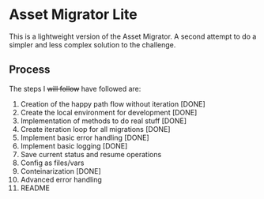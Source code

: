 # Asset Migrator Lite

This is a lightweight version of the Asset Migrator. A second attempt to do a simpler and less complex solution to the challenge.

## Process

The steps I ~~will follow~~ have followed are:

1. Creation of the happy path flow without iteration [DONE]
1. Create the local environment for development [DONE]
1. Implementation of methods to do real stuff [DONE]
1. Create iteration loop for all migrations [DONE]
1. Implement basic error handling [DONE]
1. Implement basic logging [DONE]
1. Save current status and resume operations
1. Config as files/vars
1. Conteinarization [DONE]
1. Advanced error handling
1. README
